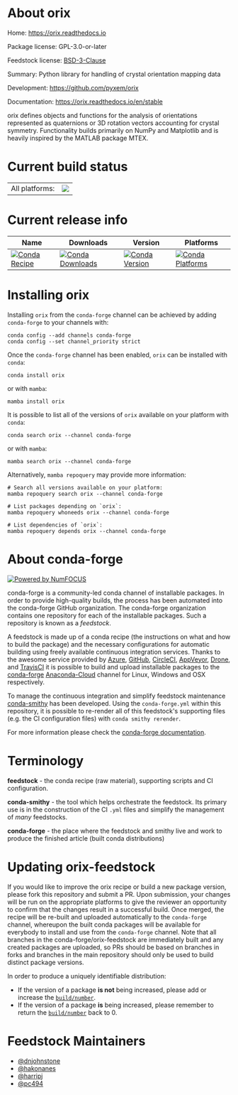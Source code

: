 About orix
==========

Home: https://orix.readthedocs.io

Package license: GPL-3.0-or-later

Feedstock license: [BSD-3-Clause](https://github.com/conda-forge/orix-feedstock/blob/main/LICENSE.txt)

Summary: Python library for handling of crystal orientation mapping data


Development: https://github.com/pyxem/orix

Documentation: https://orix.readthedocs.io/en/stable

orix defines objects and functions for the analysis of orientations
represented as quaternions or 3D rotation vectors accounting for crystal
symmetry. Functionality builds primarily on NumPy and Matplotlib and is
heavily inspired by the MATLAB package MTEX.


Current build status
====================


<table><tr><td>All platforms:</td>
    <td>
      <a href="https://dev.azure.com/conda-forge/feedstock-builds/_build/latest?definitionId=7948&branchName=main">
        <img src="https://dev.azure.com/conda-forge/feedstock-builds/_apis/build/status/orix-feedstock?branchName=main">
      </a>
    </td>
  </tr>
</table>

Current release info
====================

| Name | Downloads | Version | Platforms |
| --- | --- | --- | --- |
| [![Conda Recipe](https://img.shields.io/badge/recipe-orix-green.svg)](https://anaconda.org/conda-forge/orix) | [![Conda Downloads](https://img.shields.io/conda/dn/conda-forge/orix.svg)](https://anaconda.org/conda-forge/orix) | [![Conda Version](https://img.shields.io/conda/vn/conda-forge/orix.svg)](https://anaconda.org/conda-forge/orix) | [![Conda Platforms](https://img.shields.io/conda/pn/conda-forge/orix.svg)](https://anaconda.org/conda-forge/orix) |

Installing orix
===============

Installing `orix` from the `conda-forge` channel can be achieved by adding `conda-forge` to your channels with:

```
conda config --add channels conda-forge
conda config --set channel_priority strict
```

Once the `conda-forge` channel has been enabled, `orix` can be installed with `conda`:

```
conda install orix
```

or with `mamba`:

```
mamba install orix
```

It is possible to list all of the versions of `orix` available on your platform with `conda`:

```
conda search orix --channel conda-forge
```

or with `mamba`:

```
mamba search orix --channel conda-forge
```

Alternatively, `mamba repoquery` may provide more information:

```
# Search all versions available on your platform:
mamba repoquery search orix --channel conda-forge

# List packages depending on `orix`:
mamba repoquery whoneeds orix --channel conda-forge

# List dependencies of `orix`:
mamba repoquery depends orix --channel conda-forge
```


About conda-forge
=================

[![Powered by
NumFOCUS](https://img.shields.io/badge/powered%20by-NumFOCUS-orange.svg?style=flat&colorA=E1523D&colorB=007D8A)](https://numfocus.org)

conda-forge is a community-led conda channel of installable packages.
In order to provide high-quality builds, the process has been automated into the
conda-forge GitHub organization. The conda-forge organization contains one repository
for each of the installable packages. Such a repository is known as a *feedstock*.

A feedstock is made up of a conda recipe (the instructions on what and how to build
the package) and the necessary configurations for automatic building using freely
available continuous integration services. Thanks to the awesome service provided by
[Azure](https://azure.microsoft.com/en-us/services/devops/), [GitHub](https://github.com/),
[CircleCI](https://circleci.com/), [AppVeyor](https://www.appveyor.com/),
[Drone](https://cloud.drone.io/welcome), and [TravisCI](https://travis-ci.com/)
it is possible to build and upload installable packages to the
[conda-forge](https://anaconda.org/conda-forge) [Anaconda-Cloud](https://anaconda.org/)
channel for Linux, Windows and OSX respectively.

To manage the continuous integration and simplify feedstock maintenance
[conda-smithy](https://github.com/conda-forge/conda-smithy) has been developed.
Using the ``conda-forge.yml`` within this repository, it is possible to re-render all of
this feedstock's supporting files (e.g. the CI configuration files) with ``conda smithy rerender``.

For more information please check the [conda-forge documentation](https://conda-forge.org/docs/).

Terminology
===========

**feedstock** - the conda recipe (raw material), supporting scripts and CI configuration.

**conda-smithy** - the tool which helps orchestrate the feedstock.
                   Its primary use is in the construction of the CI ``.yml`` files
                   and simplify the management of *many* feedstocks.

**conda-forge** - the place where the feedstock and smithy live and work to
                  produce the finished article (built conda distributions)


Updating orix-feedstock
=======================

If you would like to improve the orix recipe or build a new
package version, please fork this repository and submit a PR. Upon submission,
your changes will be run on the appropriate platforms to give the reviewer an
opportunity to confirm that the changes result in a successful build. Once
merged, the recipe will be re-built and uploaded automatically to the
`conda-forge` channel, whereupon the built conda packages will be available for
everybody to install and use from the `conda-forge` channel.
Note that all branches in the conda-forge/orix-feedstock are
immediately built and any created packages are uploaded, so PRs should be based
on branches in forks and branches in the main repository should only be used to
build distinct package versions.

In order to produce a uniquely identifiable distribution:
 * If the version of a package **is not** being increased, please add or increase
   the [``build/number``](https://docs.conda.io/projects/conda-build/en/latest/resources/define-metadata.html#build-number-and-string).
 * If the version of a package **is** being increased, please remember to return
   the [``build/number``](https://docs.conda.io/projects/conda-build/en/latest/resources/define-metadata.html#build-number-and-string)
   back to 0.

Feedstock Maintainers
=====================

* [@dnjohnstone](https://github.com/dnjohnstone/)
* [@hakonanes](https://github.com/hakonanes/)
* [@harripj](https://github.com/harripj/)
* [@pc494](https://github.com/pc494/)

